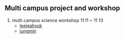 ## Multi campus  project and workshop

1. multi campus science workshop 11.11 ~ 11 13
   - [leejeahyuk](https://github.com/LeeJeaHyuk/MulcamProject02/tree/master/leejeahyuk)
   - [jungmin](https://github.com/LeeJeaHyuk/MulcamProject02/tree/master/jungmin)
